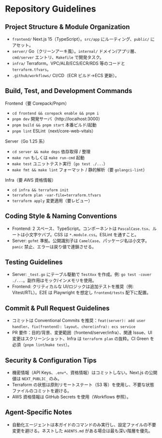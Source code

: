 # Repository Guidelines

## Project Structure & Module Organization
- `frontend/` Next.js 15（TypeScript）。`src/app` にルーティング、`public/` にアセット。
- `server/` Go（クリーンアーキ風）。`internal/` ドメイン/アプリ層、`cmd/server` エントリ、`Makefile` で開発タスク。
- `infra/` Terraform。VPC/ALB/ECS/ECR/RDS 等のコードと `terraform.tfvars`。
- `.github/workflows/` CI/CD（ECR ビルド→ECS 更新）。

## Build, Test, and Development Commands
Frontend（要 Corepack/Pnpm）
- `cd frontend && corepack enable && pnpm i`
- `pnpm dev` 開発サーバ（http://localhost:3000）
- `pnpm build && pnpm start` 本番ビルド/起動
- `pnpm lint` ESLint（next/core-web-vitals）

Server（Go 1.25 系）
- `cd server && make deps` 依存取得 / 整理
- `make run` もしくは `make run-cmd` 起動
- `make test` ユニットテスト実行（`go test ./...`）
- `make fmt && make lint` フォーマット / 静的解析（要 `golangci-lint`）

Infra（要 AWS 資格情報）
- `cd infra && terraform init`
- `terraform plan -var-file=terraform.tfvars`
- `terraform apply` 変更適用（要レビュー）

## Coding Style & Naming Conventions
- Frontend: 2 スペース、TypeScript。コンポーネントは `PascalCase.tsx`、ルートは小文字ケバブ。CSS は `*.module.css`。ESLint を通すこと。
- Server: `gofmt` 準拠。公開識別子は `CamelCase`、パッケージ名は小文字。`panic` 禁止、エラーは戻り値で連鎖させる。

## Testing Guidelines
- Server: `_test.go` にテーブル駆動で `TestXxx` を作成。例: `go test -cover ./...`。副作用はモック/インメモリを使用。
- Frontend: クリティカルな UI/ロジックは追加テストを推奨（例: Vitest/RTL）。E2E は Playwright を想定し `frontend/tests` 配下に配置。

## Commit & Pull Request Guidelines
- コミットは Conventional Commits を推奨：`feat(server): add user handler`、`fix(frontend): layout`、`chore(infra): ecs service`
- PR 要件：目的/背景、変更範囲（frontend/server/infra）、関連 Issue、UI 変更はスクリーンショット、Infra は `terraform plan` の抜粋。CI Green を必須（`pnpm lint`/`make test`）。

## Security & Configuration Tips
- 機密情報（API Keys、`.env*`、資格情報）はコミットしない。Next.js の公開値は `NEXT_PUBLIC_` のみ。
- Terraform の状態は原則リモートステート（S3 等）を使用し、不要な状態ファイルのコミットを避ける。
- AWS 資格情報は GitHub Secrets を使用（Workflows 参照）。

## Agent-Specific Notes
- 自動化エージェントは本ガイドのコマンドのみ実行し、設定ファイルの不要変更を避ける。ネストした `AGENTS.md` がある場合は最も深い階層を優先。

